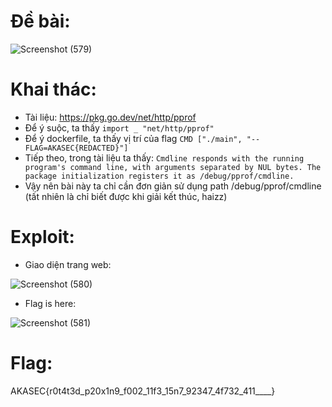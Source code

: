 # Đề bài:

![Screenshot (579)](https://github.com/anhshidou/akasecctf-2024/assets/152991010/3b41d3f7-cf8e-482b-b852-75b4e8af0fb3)

# Khai thác:
- Tài liệu: https://pkg.go.dev/net/http/pprof
- Để ý suộc, ta thấy ```import _ "net/http/pprof"```
- Để ý dockerfile, ta thấy vị trí của flag ```CMD ["./main", "--FLAG=AKASEC{REDACTED}"]```
- Tiếp theo, trong tài liệu ta thấy: ```Cmdline responds with the running program's command line, with arguments separated by NUL bytes. The package initialization registers it as /debug/pprof/cmdline.```
- Vậy nên bài này ta chỉ cần đơn giản sử dụng path /debug/pprof/cmdline (tất nhiên là chỉ biết được khi giải kết thúc, haizz)

# Exploit:
- Giao diện trang web:

![Screenshot (580)](https://github.com/anhshidou/akasecctf-2024/assets/152991010/85823f0d-a6c9-4478-9008-0400e46e1cf6)

- Flag is here:

![Screenshot (581)](https://github.com/anhshidou/akasecctf-2024/assets/152991010/0b0aee76-d6fb-4322-b691-8308972b8ad5)

# Flag:
AKASEC{r0t4t3d_p20x1n9_f002_11f3_15n7_92347_4f732_411____}
